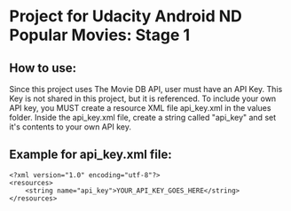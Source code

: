 # Project for Udacity Android ND Popular Movies: Stage 1

## How to use:
Since this project uses The Movie DB API, user must have an API Key. This Key is not shared in this project, but it is referenced.
To include your own API key, you MUST create a resource XML file api_key.xml in the values folder. Inside the api_key.xml file, create a string called "api_key" and set it's contents to your own API key. 

## Example for api_key.xml file:
```
<?xml version="1.0" encoding="utf-8"?>
<resources>
    <string name="api_key">YOUR_API_KEY_GOES_HERE</string>
</resources>
```
